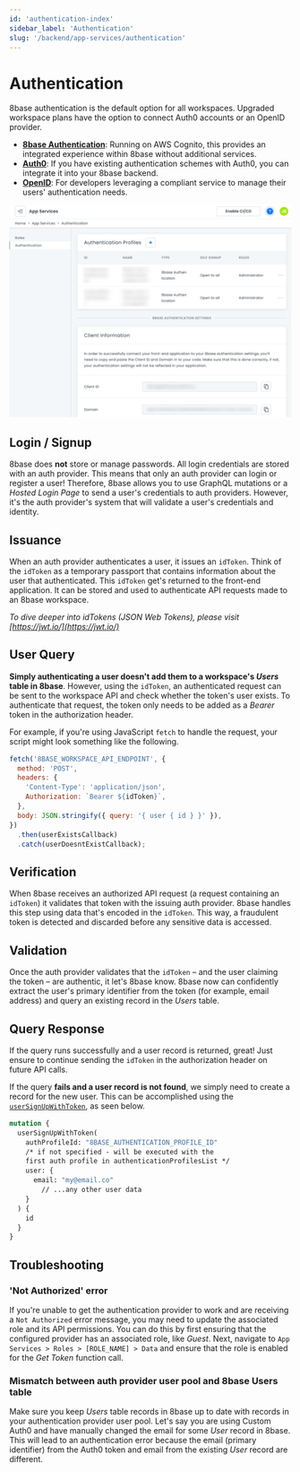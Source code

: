 ```yaml
---
id: 'authentication-index'
sidebar_label: 'Authentication'
slug: '/backend/app-services/authentication'
---
```

# Authentication

8base authentication is the default option for all workspaces. Upgraded workspace plans have the option to connect Auth0 accounts or an OpenID provider.

-   **[8base Authentication](authentication-8base.md)**: Running on AWS Cognito, this provides an integrated experience within 8base without additional services.
-   **[Auth0](authentication-auth0.md)**: If you have existing authentication schemes with Auth0, you can integrate it into your 8base backend.
-   **[OpenID](authentication-openID.md)**: For developers leveraging a compliant service to manage their users' authentication needs.

![Authentication dashboard](_images/authentication-dashboard.png)

<!-- ## Understanding 

8base simplifies the process of setting up authentication: 

![Authentication flow diagram](../_images/authorization_graphic.svg) -->

## Login / Signup

8base does **not** store or manage passwords. All login credentials are stored with an auth provider. This means that only an auth provider can login or register a user! Therefore, 8base allows you to use GraphQL mutations or a _Hosted Login Page_ to send a user's credentials to auth providers. However, it's the auth provider's system that will validate a user's credentials and identity.

## Issuance

When an auth provider authenticates a user, it issues an `idToken`. Think of the `idToken` as a temporary passport that contains information about the user that authenticated. This `idToken` get's returned to the front-end application. It can be stored and used to authenticate API requests made to an 8base workspace.

_To dive deeper into idTokens (JSON Web Tokens), please visit [https://jwt.io/](https://jwt.io/)_

## User Query

**Simply authenticating a user doesn't add them to a workspace's _Users_ table in 8base**. However, using the `idToken`, an authenticated request can be sent to the workspace API and check whether the token's user exists. To authenticate that request, the token only needs to be added as a _Bearer_ token in the authorization header.

For example, if you're using JavaScript `fetch` to handle the request, your script might look something like the following.

```javascript
fetch('8BASE_WORKSPACE_API_ENDPOINT', {
  method: 'POST',
  headers: {
    'Content-Type': 'application/json',
    Authorization: `Bearer ${idToken}`,
  },
  body: JSON.stringify({ query: '{ user { id } }' }),
})
  .then(userExistsCallback)
  .catch(userDoesntExistCallback);
```

## Verification

When 8base receives an authorized API request (a request containing an `idToken`) it validates that token with the issuing auth provider. 8base handles this step using data that's encoded in the `idToken`. This way, a fraudulent token is detected and discarded before any sensitive data is accessed.

## Validation

Once the auth provider validates that the `idToken` – and the user claiming the token – are authentic, it let's 8base know. 8base now can confidently extract the user's primary identifier from the token (for example, email address) and query an existing record in the _Users_ table.

## Query Response

If the query runs successfully and a user record is returned, great! Just ensure to continue sending the `idToken` in the authorization header on future API calls.

If the query **fails and a user record is not found**, we simply need to create a record for the new user. This can be accomplished using the [`userSignUpWithToken`](#mutation-usersignupwithtoken), as seen below.

```graphql
mutation {
  userSignUpWithToken(
    authProfileId: "8BASE_AUTHENTICATION_PROFILE_ID"
    /* if not specified - will be executed with the
    first auth profile in authenticationProfilesList */
    user: {
      email: "my@email.co"
	    // ...any other user data
    }
  ) {
    id
  }
}
```
## Troubleshooting

### 'Not Authorized' error

If you're unable to get the authentication provider to work and are receiving a `Not Authorized` error message, you may need to update the associated role and its API permissions. You can do this by first ensuring that the configured provider has an associated role, like _Guest_. Next, navigate to `App Services > Roles > [ROLE_NAME] > Data` and ensure that the role is enabled for the _Get Token_ function call.

### Mismatch between auth provider user pool and 8base Users table

Make sure you keep _Users_ table records in 8base up to date with records in your authentication provider user pool. Let's say you are using Custom Auth0 and have manually changed the email for some _User_ record in 8base. This will lead to an authentication error because the email (primary identifier) from the Auth0 token and email from the existing _User_ record are different.



